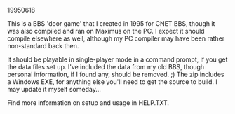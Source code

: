 19950618

This is a BBS 'door game' that I created in 1995 for CNET BBS, though it was also compiled and ran on Maximus on the PC. I expect it should compile elsewhere as well, although my PC compiler may have been rather non-standard back then.

It should be playable in single-player mode in a command prompt, if you get the data files set up. I've included the data from my old BBS, though personal information, if I found any, should be removed. ;) The zip includes a Windows EXE, for anything else you'll need to get the source to build. I may update it myself someday...

Find more information on setup and usage in HELP.TXT.
